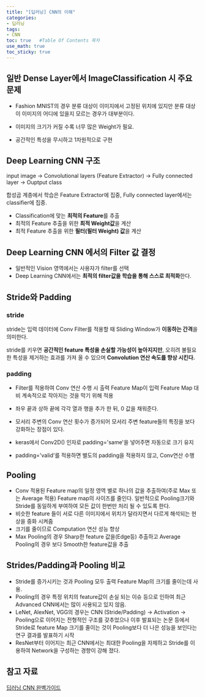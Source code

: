 ```yaml
---
title: "[딥러닝] CNN의 이해"
categories: 
- 딥러닝
tags:
- CNN
toc: true   #Table Of Contents 목차 
use_math: true
toc_sticky: true
---
```


## 일반 Dense Layer에서 ImageClassification 시 주요 문제

- Fashion MNIST의 경우 분류 대상이 이미지에서 고정된 위치에 있지만 분류 대상이 이미지의 어디에 있을지 모르는 경우가 대부분이다.
- 이미지의 크기가 커질 수록 너무 많은 Weight가 필요.

- 공간적인 특성을 무시하고 1차원적으로 구현

## Deep Learning CNN 구조

input image -> Convolutional layers (Feature Extractor) -> Fully connected layer -> Ouptput class

합성곱 계층에서 학습은 Feature Extractor에 집중, Fully connected layer에서는 classifier에 집중.

- Classification에 맞는 **최적의 Feature**를 추출
- 최적의 Feature 추출을 위한 **최적 Weight값**을 계산
- 최적 Feature 추출을 위한 **필터(필터 Weight) 값**을 계산

## Deep Learning CNN 에서의 Filter 값 결정

- 일반적인 Vision 영역에서는 사용자가 filter를 선택
- Deep Learning CNN에서는 **최적의 filter값을 학습을 통해 스스로 최적화**한다.

## Stride와 Padding

### stride

stride는 입력 데이터에 Conv Filter를 적용할 때 Sliding Window가 **이동하는 간격**을 의미한다.

stride를 키우면 **공간적인 feature 특성을 손실할 가능성이 높아지지만**, 오히려 불필요한 특성을 제거하는 효과를 가져 올 수 있으며 **Convolution 연산 속도를 향상 시킨다.**

### padding

- Filter를 적용하여 Conv 연산 수행 시 출력 Feature Map이 입력 Feature Map 대비 계속적으로 작아지는 것을 막기 위해 적용
- 좌우 끝과 상하 끝에 각각 열과 행을 추가 한 뒤, 0 값을 채워준다.

- 모서리 주변의 Conv 연산 횟수가 증가되어 모서리 주변 feature들의 특징을 보다 강화하는 장점이 있다.

- keras에서 Conv2D() 인자로 padding='same'을 넣어주면 자동으로 크기 유지
- padding='valid'를 적용하면 별도의 padding을 적용하지 않고, Conv연산 수행

## Pooling

- Conv 적용된 Feature map의 일정 영역 별로 하나의 값을 추출하여(주로 Max 또는 Average 적용) Feature map의 사이즈를 줄인다. 일반적으로 Pooling크기와 Stride를 동일하게 부여하여 모든 값이 한번만 처리 될 수 있도록 한다.
- 비슷한 feature 들이 서로 다른 이미지에서 위치가 달라지면서 다르게 해석되는 현상을 중화 시켜줌
- 크기를 줄이므로 Computation 연산 성능 향상
- Max Pooling의 경우 Sharp한 feature 값을(Edge등) 추출하고 Average Pooling의 경우 보다 Smooth한 feature값을 추출

## Strides/Padding과 Pooling 비교

- Stride를 증가시키는 것과 Pooling 모두 출력 Feature Map의 크기를 줄이는데 사용.
- Pooling의 경우 특정 위치의 feature값이 손실 되는 이슈 등으로 인하여 최근 Advanced CNN에서는 많이 사용되고 있지 않음.
- LeNet, AlexNet, VGG의 경우는 CNN (Stride/Padding) -> Activation -> Pooling으로 이어지는 전형적인 구조를 갖추었으나 이후 발표되는 논문 등에서 Stride로  feature Map 크기를 줄이는 것이 Pooling보다 더 나은 성능을 보인다는 연구 결과를 발표하기 시작
- ResNet부터 이어지는 최근 CNN에서는 최대한 Pooling을 자제하고 Stride를 이용하여 Network을 구성하는 경향이 강해 졌다.

## 참고 자료

[딥러닝 CNN 완벽가이드](https://www.inflearn.com/course/%EB%94%A5%EB%9F%AC%EB%8B%9D-cnn-%EC%99%84%EB%B2%BD-%EA%B8%B0%EC%B4%88)

